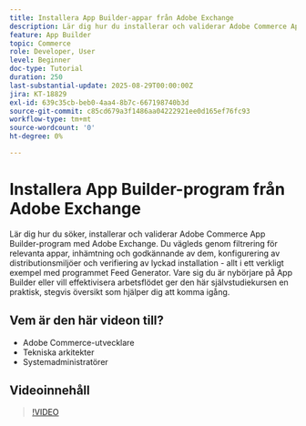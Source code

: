 ```yaml
---
title: Installera App Builder-appar från Adobe Exchange
description: Lär dig hur du installerar och validerar Adobe Commerce App Builder-appar med Adobe Exchange.
feature: App Builder
topic: Commerce
role: Developer, User
level: Beginner
doc-type: Tutorial
duration: 250
last-substantial-update: 2025-08-29T00:00:00Z
jira: KT-18829
exl-id: 639c35cb-beb0-4aa4-8b7c-667198740b3d
source-git-commit: c85cd679a3f1486aa04222921ee0d165ef76fc93
workflow-type: tm+mt
source-wordcount: '0'
ht-degree: 0%

---
```


# Installera App Builder-program från Adobe Exchange

Lär dig hur du söker, installerar och validerar Adobe Commerce App Builder-program med Adobe Exchange. Du vägleds genom filtrering för relevanta appar, inhämtning och godkännande av dem, konfigurering av distributionsmiljöer och verifiering av lyckad installation - allt i ett verkligt exempel med programmet Feed Generator. Vare sig du är nybörjare på App Builder eller vill effektivisera arbetsflödet ger den här självstudiekursen en praktisk, stegvis översikt som hjälper dig att komma igång.


## Vem är den här videon till?

- Adobe Commerce-utvecklare
- Tekniska arkitekter
- Systemadministratörer

## Videoinnehåll

>[!VIDEO](https://video.tv.adobe.com/v/3471513/?learn=on&enablevpops)
